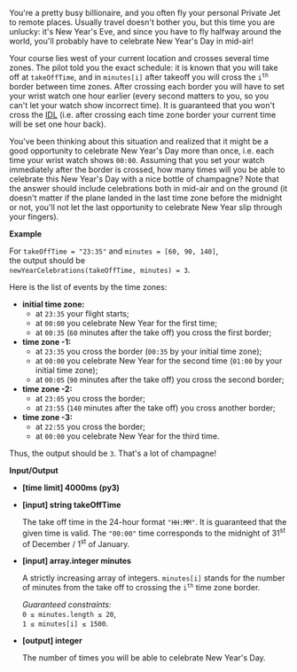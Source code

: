<div class="markdown"><p>You're a pretty busy billionaire, and you often fly your personal Private Jet to remote places. Usually travel doesn't bother you, but this time you are unlucky: it's New Year's Eve, and since you have to fly halfway around the world, you'll probably have to celebrate New Year's Day in mid-air!</p>
<p>Your course lies west of your current location and crosses several time zones. The pilot told you the exact schedule: it is known that you will take off at <code>takeOffTime</code>, and in <code>minutes[i]</code> after takeoff you will cross the <code>i<sup>th</sup></code> border between time zones. After crossing each border you will have to set your wrist watch one hour earlier (every second matters to you, so you can't let your watch show incorrect time). It is guaranteed that you won't cross the <a href="https://en.wikipedia.org/wiki/International_Date_Line">IDL</a> (i.e. after crossing each time zone border your current time will be set one hour back).</p>
<p>You've been thinking about this situation and realized that it might be a good opportunity to celebrate New Year's Day more than once, i.e. each time your wrist watch shows <code>00:00</code>. Assuming that you set your watch immediately after the border is crossed, how many times will you be able to celebrate this New Year's Day with a nice bottle of champagne? Note that the answer should include celebrations both in mid-air and on the ground (it doesn't matter if the plane landed in the last time zone before the midnight or not, you'll not let the last opportunity to celebrate New Year slip through your fingers).</p>
<p><strong>Example</strong></p>
<p>For <code>takeOffTime = "23:35"</code> and <code>minutes = [60, 90, 140]</code>,<br>
the output should be<br>
<code>newYearCelebrations(takeOffTime, minutes) = 3</code>.</p>
<p>Here is the list of events by the time zones:</p>
<ul>
<li><strong>initial time zone:</strong>
<ul>
<li>at <code>23:35</code> your flight starts;</li>
<li>at <code>00:00</code> you celebrate New Year for the first time;</li>
<li>at <code>00:35</code> (<code>60</code> minutes after the take off) you cross the first border;</li>
</ul>
</li>
<li><strong>time zone -1:</strong>
<ul>
<li>at <code>23:35</code> you cross the border (<code>00:35</code> by your initial time zone);</li>
<li>at <code>00:00</code> you celebrate New Year for the second time (<code>01:00</code> by your initial time zone);</li>
<li>at <code>00:05</code> (<code>90</code> minutes after the take off) you cross the second border;</li>
</ul>
</li>
<li><strong>time zone -2:</strong>
<ul>
<li>at <code>23:05</code> you cross the border;</li>
<li>at <code>23:55</code> (<code>140</code> minutes after the take off) you cross another border;</li>
</ul>
</li>
<li><strong>time zone -3:</strong>
<ul>
<li>at <code>22:55</code> you cross the border;</li>
<li>at <code>00:00</code> you celebrate New Year for the third time.</li>
</ul>
</li>
</ul>
<p>Thus, the output should be <code>3</code>. That's a lot of champagne!</p>
<p><strong>Input/Output</strong></p>
<ul>
<li><strong>[time limit] 4000ms (py3)</strong></li>
</ul>
<ul>
<li>
<p><strong>[input] string takeOffTime</strong></p>
<p>The take off time in the 24-hour format <code>"HH:MM"</code>. It is guaranteed that the given time is valid. The <code>"00:00"</code> time corresponds to the midnight of 31<sup>st</sup> of December / 1<sup>st</sup> of January.</p>
</li>
<li>
<p><strong>[input] array.integer minutes</strong></p>
<p>A strictly increasing array of integers. <code>minutes[i]</code> stands for the number of minutes from the take off to crossing the <code>i<sup>th</sup></code> time zone border.</p>
<p><em>Guaranteed constraints:</em><br>
<code>0 ≤ minutes.length ≤ 20</code>,<br>
<code>1 ≤ minutes[i] ≤ 1500</code>.</p>
</li>
<li>
<p><strong>[output] integer</strong></p>
<p>The number of times you will be able to celebrate New Year's Day.</p>
</li>
</ul>
</div>